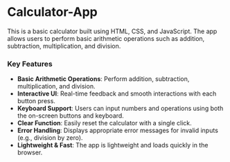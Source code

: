 # Calculator-App
This is a basic calculator built using HTML, CSS, and JavaScript. The app allows users to perform basic arithmetic operations such as addition, subtraction, multiplication, and division.
<br>
### Key Features

- **Basic Arithmetic Operations**: Perform addition, subtraction, multiplication, and division.<br>
- **Interactive UI**: Real-time feedback and smooth interactions with each button press.<br>
- **Keyboard Support**: Users can input numbers and operations using both the on-screen buttons and keyboard.<br>
- **Clear Function**: Easily reset the calculator with a single click.<br>
- **Error Handling**: Displays appropriate error messages for invalid inputs (e.g., division by zero).<br>
- **Lightweight & Fast**: The app is lightweight and loads quickly in the browser.<br>

